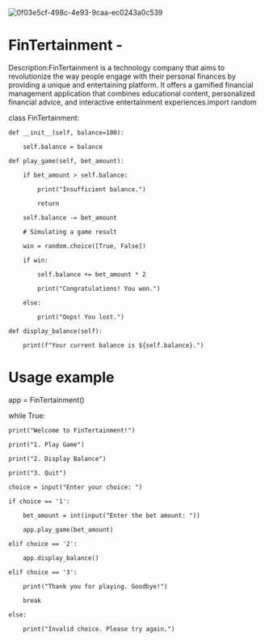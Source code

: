 ![0f03e5cf-498c-4e93-9caa-ec0243a0c539](https://github.com/Curtis-madawa/FinTertainment/assets/123270149/45af7bcd-0293-4b6e-88f1-389277f513df)
# FinTertainment - 


Description:FinTertainment is a technology company that aims to revolutionize the way people engage with their personal finances by providing a unique and entertaining platform. It offers a gamified financial management application that combines educational content, personalized financial advice, and interactive entertainment experiences.import random

class FinTertainment:

    def __init__(self, balance=100):

        self.balance = balance

    def play_game(self, bet_amount):

        if bet_amount > self.balance:

            print("Insufficient balance.")

            return

        self.balance -= bet_amount

        # Simulating a game result

        win = random.choice([True, False])

        if win:

            self.balance += bet_amount * 2

            print("Congratulations! You won.")

        else:

            print("Oops! You lost.")

    def display_balance(self):

        print(f"Your current balance is ${self.balance}.")

# Usage example

app = FinTertainment()

while True:

    print("Welcome to FinTertainment!")

    print("1. Play Game")

    print("2. Display Balance")

    print("3. Quit")

    choice = input("Enter your choice: ")

    if choice == '1':

        bet_amount = int(input("Enter the bet amount: "))

        app.play_game(bet_amount)

    elif choice == '2':

        app.display_balance()

    elif choice == '3':

        print("Thank you for playing. Goodbye!")

        break

    else:

        print("Invalid choice. Please try again.")
